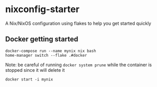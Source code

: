 # nixconfig-starter

A Nix/NixOS configuration using flakes to help you get started quickly

## Docker getting started

```
docker-compose run --name mynix nix bash
home-manager switch --flake .#docker
```

Note: be careful of running `docker system prune` while the container is stopped since it will delete it

```
docker start -i mynix
```
